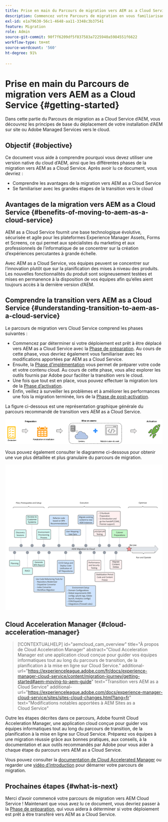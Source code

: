 ```yaml
---
title: Prise en main du Parcours de migration vers AEM as a Cloud Service
description: Commencez votre Parcours de migration en vous familiarisant avec les principes de base de la transition vers AEM as a Cloud Service
exl-id: e1a79630-56c1-4648-aa11-3348c3b37541
feature: Migration
role: Admin
source-git-commit: 90f7f6209df5f837583a7225940a5984551f6622
workflow-type: tm+mt
source-wordcount: '560'
ht-degree: 91%

---
```


# Prise en main du Parcours de migration vers AEM as a Cloud Service {#getting-started}

Dans cette partie du Parcours de migration as a Cloud Service d’AEM, vous découvrez les principes de base du déplacement de votre installation d’AEM sur site ou Adobe Managed Services vers le cloud.

## Objectif {#objective}

Ce document vous aide à comprendre pourquoi vous devez utiliser une version native du cloud d’AEM, ainsi que les différentes phases de la migration vers AEM as a Cloud Service. Après avoir lu ce document, vous devriez :

* Comprendre les avantages de la migration vers AEM as a Cloud Service
* Se familiariser avec les grandes étapes de la transition vers le cloud

## Avantages de la migration vers AEM as a Cloud Service {#benefits-of-moving-to-aem-as-a-cloud-service}

AEM as a Cloud Service fournit une base technologique évolutive, sécurisée et agile pour les plateformes Experience Manager Assets, Forms et Screens, ce qui permet aux spécialistes du marketing et aux professionnels de l’informatique de se concentrer sur la création d’expériences percutantes à grande échelle.

Avec AEM as a Cloud Service, vos équipes peuvent se concentrer sur l’innovation plutôt que sur la planification des mises à niveau des produits. Les nouvelles fonctionnalités du produit sont soigneusement testées et mises en permanence à la disposition de vos équipes afin qu’elles aient toujours accès à la dernière version d’AEM.

## Comprendre la transition vers AEM as a Cloud Service {#understanding-transition-to-aem-as-a-cloud-service}

Le parcours de migration vers Cloud Service comprend les phases suivantes :

* Commencez par déterminer si votre déploiement est prêt à être déplacé vers AEM as a Cloud Service avec la [Phase de préparation](/help/journey-migration/readiness.md). Au cours de cette phase, vous devriez également vous familiariser avec les modifications apportées par AEM as a Cloud Service.
* Ensuite, la [Phase d’implémentation](/help/journey-migration/implementation.md) vous permet de préparer votre code et votre contenu cloud. Au cours de cette phase, vous allez explorer les outils fournis par Adobe pour faciliter la transition vers le cloud.
* Une fois que tout est en place, vous pouvez effectuer la migration lors de la [Phase d’activation](/help/journey-migration/go-live.md).
* Enfin, veillez à surveiller les problèmes et à améliorer les performances une fois la migration terminée, lors de la [Phase de post-activation](/help/journey-migration/post-go-live.md).

La figure ci-dessous est une représentation graphique générale du parcours recommandé de transition vers AEM as a Cloud Service.

![image](/help/journey-migration/assets/move-aemcloud-process.png)

Vous pouvez également consulter le diagramme ci-dessous pour obtenir une vue plus détaillée et plus granulaire du parcours de migration.

![image](/help/journey-migration/assets/migration-process.png)

## Cloud Acceleration Manager {#cloud-acceleration-manager}

>[!CONTEXTUALHELP]
>id="aemcloud_cam_overview"
>title="À propos de Cloud Acceleration Manager"
>abstract="Cloud Acceleration Manager est une application cloud conçue pour guider vos équipes informatiques tout au long du parcours de transition, de la planification à la mise en ligne sur Cloud Service."
>additional-url="https://experienceleague.adobe.com/fr/docs/experience-manager-cloud-service/content/migration-journey/getting-started#aem-moving-to-aem-guide" text="Transition vers AEM as a Cloud Service"
>additional-url="https://experienceleague.adobe.com/docs/experience-manager-cloud-service/sites/sites-cloud-changes.html?lang=fr" text="Modifications notables apportées à AEM Sites as a Cloud Service"

Outre les étapes décrites dans ce parcours, Adobe fournit Cloud Acceleration Manager, une application cloud conçue pour guider vos équipes informatiques tout au long du parcours de transition, de la planification à la mise en ligne sur Cloud Service. Préparez vos équipes à une migration réussie grâce aux bonnes pratiques, aux conseils, à la documentation et aux outils recommandés par Adobe pour vous aider à chaque étape du parcours vers AEM as a Cloud Service.

Vous pouvez consulter la [documentation de Cloud Accelerated Manager](/help/journey-migration/cloud-acceleration-manager/using-cam/getting-started-cam.md) ou regarder une [vidéo d’introduction](https://experienceleague.adobe.com/?launch=ExperienceManager-A-1-2021.1.migration&amp;recommended=ExperienceManager-A-1-2021.1.migration&amp;lang=fr#dashboard/learning) pour démarrer votre parcours de migration.

## Prochaines étapes {#what-is-next}

Merci d’avoir commencé votre parcours de migration vers AEM Cloud Service ! Maintenant que vous avez lu ce document, vous devriez passer à la [Phase de préparation](/help/journey-migration/readiness.md), qui vous aidera à déterminer si votre déploiement est prêt à être transféré vers AEM as a Cloud Service.
